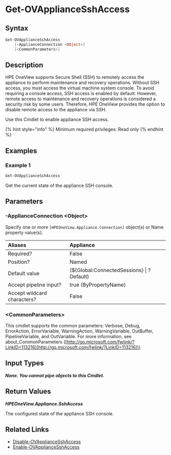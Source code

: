 ﻿---
description: Get the current SSH console access state.
---

# Get-OVApplianceSshAccess

## Syntax

```powershell
Get-OVApplianceSshAccess
    [-ApplianceConnection <Object>]
    [<CommonParameters>]
```

## Description

HPE OneView supports Secure Shell (SSH) to remotely access the appliance to perform maintenance and recovery operations. Without SSH access, you must access the virtual machine system console. To avoid requiring a console access, SSH access is enabled by default. However, remote access to maintenance and recovery operations is considered a security risk by some users. Therefore, HPE OneView provides the option to disable remote access to the appliance via SSH.

Use this Cmdlet to enable appliance SSH access.

{% hint style="info" %}
Minimum required privileges: Read only
{% endhint %}

## Examples

###  Example 1 

```powershell
Get-OVApplianceSshAccess
```

Get the current state of the appliance SSH console.

## Parameters

### -ApplianceConnection &lt;Object&gt;

Specify one or more `[HPEOneView.Appliance.Connection]` object(s) or Name property value(s).

| Aliases | Appliance |
| :--- | :--- |
| Required? | False |
| Position? | Named |
| Default value | (${Global:ConnectedSessions} &vert; ? Default) |
| Accept pipeline input? | true (ByPropertyName) |
| Accept wildcard characters? | False |

### &lt;CommonParameters&gt;

This cmdlet supports the common parameters: Verbose, Debug, ErrorAction, ErrorVariable, WarningAction, WarningVariable, OutBuffer, PipelineVariable, and OutVariable. For more information, see about\_CommonParameters \([http://go.microsoft.com/fwlink/?LinkID=113216](http://go.microsoft.com/fwlink/?LinkID=113216)\)

## Input Types

_**None.  You cannot pipe objects to this Cmdlet.**_

## Return Values

_**HPEOneView.Appliance.SshAccess**_

The configured state of the appliance SSH console.

## Related Links

* [Disable-OVApplianceSshAccess](disable-ovappliancesshaccess.md)
* [Enable-OVApplianceSshAccess](enable-ovappliancesshaccess.md)
